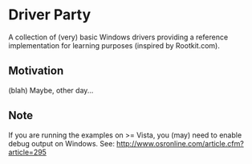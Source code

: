 # Driver Party
A collection of (very) basic Windows drivers providing a reference implementation for learning purposes (inspired by Rootkit.com).

## Motivation
(blah) Maybe, other day...

## Note
If you are running the examples on >= Vista, you (may) need to enable debug output on Windows.
See: http://www.osronline.com/article.cfm?article=295